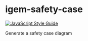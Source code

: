 # igem-safety-case

[![JavaScript Style Guide](https://img.shields.io/badge/code_style-standard-brightgreen.svg)](https://standardjs.com)

Generate a safety case diagram
